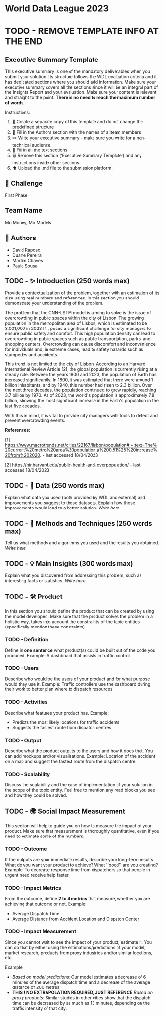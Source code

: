 ﻿# World Data League 2023
# TODO - REMOVE TEMPLATE INFO AT THE END
## Executive Summary Template
This executive summary is one of the mandatory deliverables when you submit your solution. Its structure follows the WDL evaluation criteria and it has dedicated sections where you should add information. Make sure your executive summary covers all the sections since it will be an integral part of the Insights Report and your evaluation. Make sure your content is relevant and straight to the point.
**There is no need to reach the maximum number of words.**


Instructions:


1. 🧱 Create a separate copy of this template and do not change the predefined structure
2. 👥 Fill in the Authors section with the names of allteam members
3. ✏️ Write your executive summary - make sure you write for a non-technical audience. 
4. 📄 Fill in all the text sections
5. 🗑️ Remove this section (‘Executive Summary Template’) and any instructions inside other sections
6. ⬆️ Upload the .md file to the submission platform.


## 🎯 Challenge
First Phase

## Team Name
Mo Money, Mo Models


## 👥 Authors
* David Raposo
* Duarte Pereira
* Martim Chaves
* Paulo Sousa


## TODO - ✨ Introduction (250 words max)
Provide a contextualization of the problem, together with an estimation of its size using real numbers and references. In this section you should demonstrate your understanding of the problem.

The problem that the CNN-LSTM model is aiming to solve is the issue of overcrowding in public spaces within the city of Lisbon. The growing population in the metropolitan area of Lisbon, which is estimated to be 3,001,000 in 2023 [1], poses a significant challenge for city managers to ensure public safety and comfort. This high population density can lead to overcrowding in public spaces such as public transportation, parks, and shopping centers. Overcrowding can cause discomfort and inconvenience for individuals and, in extreme cases, lead to safety hazards such as stampedes and accidents.

This trend is not limited to the city of Lisbon. According to an Harvard International Review Article [2], the global population is currently rising at a steady rate. Between the years 1800 and 2023, the population of Earth has increased significantly. In 1800, it was estimated that there were around 1 billion inhabitants, and by 1940, this number had risen to 2.3 billion. Over the next three decades, the population continued to grow rapidly, reaching 3.7 billion by 1970. As of 2023, the world's population is approximately 7.8 billion, showing the most significant increase in the Earth's population in the last five decades.

With this in mind, it is vital to provide city managers with tools to detect and prevent overcrowding events.

**References:**

[1] https://www.macrotrends.net/cities/22167/lisbon/population#:~:text=The%20current%20metro%20area%20population,a%200.51%25%20increase%20from%202020. - last accessed 18/04/2023

[2] https://hir.harvard.edu/public-health-and-overpopulation/ - last accessed 18/04/2023


## TODO - 🔢 Data (250 words max)
Explain what data you used (both provided by WDL and external) and improvements you suggest to those datasets. Explain how those improvements would lead to a better solution.
*Write here*


## TODO - 🧮 Methods and Techniques (250 words max)
Tell us what methods and algorithms you used and the results you obtained.
*Write here*


## TODO - 💡 Main Insights (300 words max)
Explain what you discovered from addressing this problem, such as interesting facts or statistics.
*Write here*


## TODO - 🛠️ Product
In this section you should define the product that can be created by using the model developed. Make sure that the product solves the problem in a holistic way, takes into account the constraints of the topic entities (specifically mention these constraints).
### TODO - Definition
Define in **one sentence** what product(s) could be built out of the code you produced.
Example: A dashboard that assists in traffic control


### TODO - Users
Describe who would be the users of your product and for what purpose would they use it.
Example: Traffic controllers use the dashboard during their work to better plan where to dispatch resources


### TODO - Activities
Describe what features your product has.
Example:
* Predicts the most likely locations for traffic accidents
* Suggests the fastest route from dispatch centres


### TODO - Output
Describe what the product outputs to the users and how it does that. You can add mockups and/or visualisations.
Example: Location of the accident on a map and suggest the fastest route from the dispatch centre.


### TODO - Scalability
Discuss the scalability and the ease of implementation of your solution in the scope of the topic entity. Feel free to mention any road blocks you see and how they could be solved.


## TODO - 🌍 Social Impact Measurement
This section will help to guide you on how to measure the impact of your product. Make sure that measurement is thoroughly quantitative, even if you need to estimate some of the numbers.
### TODO - Outcome
If the outputs are your immediate results, describe your long-term results. What do you want your product to achieve? What ''good'' are you creating?
Example: To decrease response time from dispatchers so that people in urgent need receive help faster.


### TODO - Impact Metrics
From the outcome, define **2 to 4 metrics** that measure, whether you are achieving that outcome or not.
Example:
* Average Dispatch Time
* Average Distance from Accident Location and Dispatch Center


### TODO - Impact Measurement
Since you cannot wait to see the impact of your product, estimate it. You can do that by either using the estimations/predictions of your model, market research, products from proxy industries and/or similar locations, etc.


Example:
* *Based on model predictions*: Our model estimates a decrease of 6 minutes of the average dispatch time and a decrease of the average distance of 200 metres
* **THIS!! NO EXTRAPOLATION REQUIRED, JUST REFERENCE** *Based on proxy products*: Similar studies in other cities show that the dispatch time can be decreased by as much as 13 minutes, depending on the traffic intensity of that city.